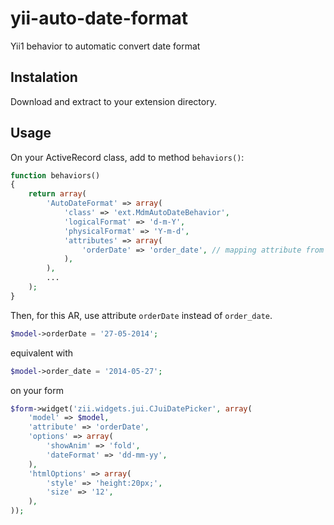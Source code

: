 yii-auto-date-format
====================

Yii1 behavior to automatic convert date format

Instalation
-----------

Download and extract to your extension directory.

Usage
-----
On your ActiveRecord class, add to method `behaviors()`:
```php
function behaviors()
{
    return array(
        'AutoDateFormat' => array(
            'class' => 'ext.MdmAutoDateBehavior',
            'logicalFormat' => 'd-m-Y',
            'physicalFormat' => 'Y-m-d',
            'attributes' => array(
                'orderDate' => 'order_date', // mapping attribute from logical to physical filed.
            ),
        ),
        ...
    );
}
```
Then, for this AR, use attribute `orderDate` instead of `order_date`.
```php
$model->orderDate = '27-05-2014';
```
equivalent with
```php
$model->order_date = '2014-05-27';
```
on your form
```php
$form->widget('zii.widgets.jui.CJuiDatePicker', array(
	'model' => $model,
	'attribute' => 'orderDate',
	'options' => array(
		'showAnim' => 'fold',
		'dateFormat' => 'dd-mm-yy',
	),
	'htmlOptions' => array(
		'style' => 'height:20px;',
		'size' => '12',
	),
));
```